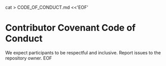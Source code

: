 cat > CODE_OF_CONDUCT.md <<'EOF'
# Contributor Covenant Code of Conduct

We expect participants to be respectful and inclusive. Report issues to the repository owner.
EOF
